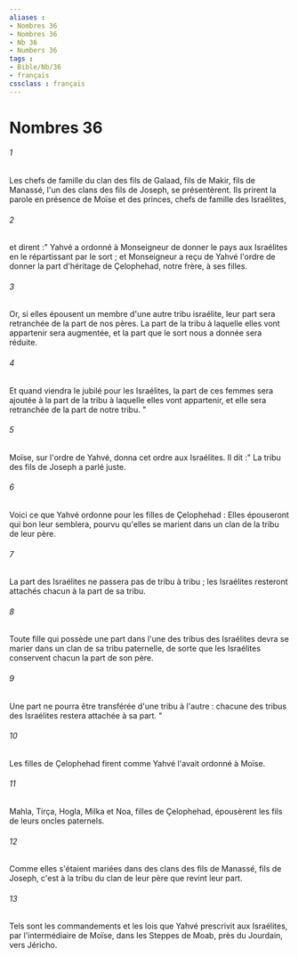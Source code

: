 ```yaml
---
aliases : 
- Nombres 36
- Nombres 36
- Nb 36
- Numbers 36
tags : 
- Bible/Nb/36
- français
cssclass : français
---
```


# Nombres 36

###### 1
Les chefs de famille du clan des fils de Galaad, fils de Makir, fils de Manassé, l'un des clans des fils de Joseph, se présentèrent. Ils prirent la parole en présence de Moïse et des princes, chefs de famille des Israélites, 
###### 2
et dirent :" Yahvé a ordonné à Monseigneur de donner le pays aux Israélites en le répartissant par le sort ; et Monseigneur a reçu de Yahvé l'ordre de donner la part d'héritage de Çelophehad, notre frère, à ses filles. 
###### 3
Or, si elles épousent un membre d'une autre tribu israélite, leur part sera retranchée de la part de nos pères. La part de la tribu à laquelle elles vont appartenir sera augmentée, et la part que le sort nous a donnée sera réduite. 
###### 4
Et quand viendra le jubilé pour les Israélites, la part de ces femmes sera ajoutée à la part de la tribu à laquelle elles vont appartenir, et elle sera retranchée de la part de notre tribu. "
###### 5
Moïse, sur l'ordre de Yahvé, donna cet ordre aux Israélites. Il dit :" La tribu des fils de Joseph a parlé juste. 
###### 6
Voici ce que Yahvé ordonne pour les filles de Çelophehad : Elles épouseront qui bon leur semblera, pourvu qu'elles se marient dans un clan de la tribu de leur père. 
###### 7
La part des Israélites ne passera pas de tribu à tribu ; les Israélites resteront attachés chacun à la part de sa tribu. 
###### 8
Toute fille qui possède une part dans l'une des tribus des Israélites devra se marier dans un clan de sa tribu paternelle, de sorte que les Israélites conservent chacun la part de son père. 
###### 9
Une part ne pourra être transférée d'une tribu à l'autre : chacune des tribus des Israélites restera attachée à sa part. "
###### 10
Les filles de Çelophehad firent comme Yahvé l'avait ordonné à Moïse. 
###### 11
Mahla, Tirça, Hogla, Milka et Noa, filles de Çelophehad, épousèrent les fils de leurs oncles paternels. 
###### 12
Comme elles s'étaient mariées dans des clans des fils de Manassé, fils de Joseph, c'est à la tribu du clan de leur père que revint leur part. 
###### 13
Tels sont les commandements et les lois que Yahvé prescrivit aux Israélites, par l'intermédiaire de Moïse, dans les Steppes de Moab, près du Jourdain, vers Jéricho. 
